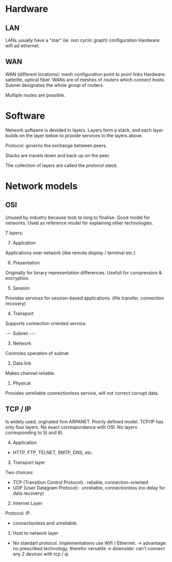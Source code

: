 # Hardware

## LAN

LANs usually have a "star" (ie. non cyclic graph) configuration
Hardware: wifi ad ethernet.

## WAN

WAN (different locations): mesh configuration
point to point links
Hardware: sattelite, optical fiber.
WANs are of meshes of *routers* which connect *hosts*. Subnet designates the *whole group* of routers.

Multiple routes are possible.

# Software

Network softawre is devided in layers.
Layers form a stack, and each layer builds on the layer below to provide services to the layers above.

Protocol: governs the exchange between peers.

Stacks are travels down and back up on the peer.

The collection of layers are called the *protocol stack*.

# Network models

## OSI

Unused by industry because took to long to finalise.
Good model for networks. Used as reference model for explaining other technologies.

7 layers:

7) Applcation

Applications over network (like remote display / terminal etc.)

6) Presentation

Originally for binary representation differences.
Usefull for compression & encryption.

5) Session

Provides services for session-based applications.
(file transfer, connection recovery)

4) Transport

Supports connection oriented service.

--- Subnet ---

3) Network

Controles operation of subnet

2) Data link

Makes channel reliable.

1) Physical

Provides unreliable connectionless service, will not correct corrupt data.

## TCP / IP

Is widely used, orginated fom ARPANET. Poorly defined model.
TCP/IP has only four layers. No exact correspondance with OSI.
No layers corresponding to 5) and 6).

4) Application

- HTTP, FTP, TELNET, SMTP, DNS, etc.

3) Transport layer

Two choices:

- TCP (Transition Control Protocol) : reliable, connection-oriented
- UDP (User Datagram Protocol) : unreliable, connectionless (no delay for data recovery)

2) Internet Layer

Protocol: IP.
- connectionless and unreliable.

1) Host to network layer

- No standart protocol. Implementations use Wifi / Ethernet.
 -> advantage: no prescribed technology, therefor versatile
 -> downside: can't connect any 2 devices with tcp / ip
